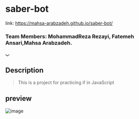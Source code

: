 # saber-bot
link: 
https://mahsa-arabzadeh.github.io/saber-bot/

### Team Members: MohammadReza Rezayi, Fatemeh Ansari,Mahsa Arabzadeh.
پ
## Description
> This is a project for practicing if in JavaScript <br>

## preview
![image](https://github.com/Mahsa-Arabzadeh/saber-bot/assets/127238863/dcca8d20-bede-4920-a547-ccebd856bf32)
